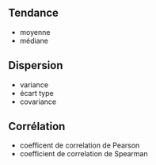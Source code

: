 ## Tendance

* moyenne
* médiane

## Dispersion

* variance
* écart type 
* covariance

## Corrélation

* coefficent de correlation de Pearson
* coefficient de correlation de Spearman
